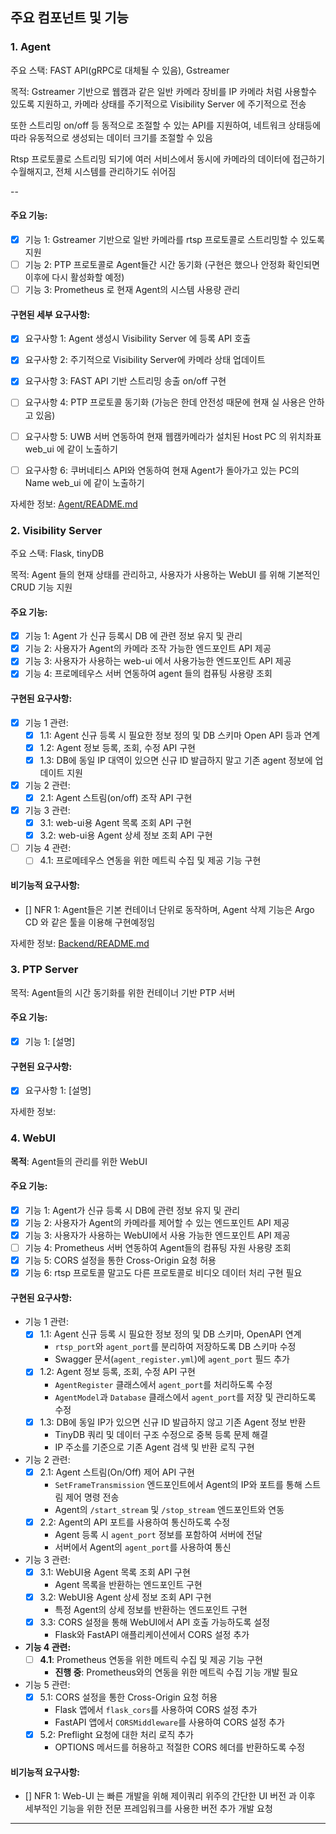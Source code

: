 ## 주요 컴포넌트 및 기능

### 1. Agent
주요 스택: FAST API(gRPC로 대체될 수 있음), Gstreamer

목적: Gstreamer 기반으로 웹캠과 같은 일반 카메라 장비를 IP 카메라 처럼 사용할수 있도록 지원하고, 카메라 상태를 주기적으로 Visibility Server 에 주기적으로 전송

또한 스트리밍 on/off 등 동적으로 조절할 수 있는 API를 지원하여, 네트워크 상태등에 따라 유동적으로 생성되는 데이터 크기를 조절할 수 있음

Rtsp 프로토콜로 스트리밍 되기에 여러 서비스에서 동시에 카메라의 데이터에 접근하기 수월해지고, 전체 시스템를 관리하기도 쉬어짐

--

#### 주요 기능:
- [x] 기능 1: Gstreamer 기반으로 일반 카메라를 rtsp 프로토콜로 스트리밍할 수 있도록 지원
- [ ] 기능 2: PTP 프로토콜로 Agent들간 시간 동기화 (구현은 했으나 안정화 확인되면 이후에 다시 활성화할 예정)
- [ ] 기능 3: Prometheus 로 현재 Agent의 시스템 사용량 관리 

#### 구현된 세부 요구사항:
- [x] 요구사항 1: Agent 생성시 Visibility Server 에 등록 API 호출
- [x] 요구사항 2: 주기적으로 Visibility Server에 카메라 상태 업데이트
- [x] 요구사항 3: FAST API 기반 스트리밍 송출 on/off 구현
- [ ] 요구사항 4: PTP 프로토콜 동기화 (가능은 한데 안전성 때문에 현재 실 사용은 안하고 있음)
- [ ] 요구사항 5: UWB 서버 연동하여 현재 웹캠카메라가 설치된 Host PC 의 위치좌표 web_ui 에 같이 노출하기
- [ ] 요구사항 6: 쿠버네티스 API와 연동하여 현재 Agent가 돌아가고 있는 PC의 Name web_ui 에 같이 노출하기


자세한 정보: [Agent/README.md](Agent/README.md)

### 2. Visibility Server
주요 스택: Flask, tinyDB

목적: Agent 들의 현재 상태를 관리하고, 사용자가 사용하는 WebUI 를 위해 기본적인 CRUD 기능 지원


#### 주요 기능:
- [x] 기능 1: Agent 가 신규 등록시 DB 에 관련 정보 유지 및 관리
- [x] 기능 2: 사용자가 Agent의 카메라 조작 가능한 엔드포인트 API 제공
- [x] 기능 3: 사용자가 사용하는 web-ui 에서 사용가능한 엔드포인트 API 제공
- [x] 기능 4: 프로메테우스 서버 연동하여 agent 들의 컴퓨팅 사용량 조회

#### 구현된 요구사항:
- [x] 기능 1 관련:
  - [x] 1.1: Agent 신규 등록 시 필요한 정보 정의 및 DB 스키마 Open API 등과 연계
  - [x] 1.2: Agent 정보 등록, 조회, 수정 API 구현
  - [x] 1.3: DB에 동일 IP 대역이 있으면 신규 ID 발급하지 말고 기존 agent 정보에 업데이트 지원

- [x] 기능 2 관련:
  - [x] 2.1: Agent 스트림(on/off) 조작 API 구현

- [x] 기능 3 관련:
  - [x] 3.1: web-ui용 Agent 목록 조회 API 구현
  - [x] 3.2: web-ui용 Agent 상세 정보 조회 API 구현

- [ ] 기능 4 관련:
  - [ ] 4.1: 프로메테우스 연동을 위한 메트릭 수집 및 제공 기능 구현

#### 비기능적 요구사항:
- [] NFR 1: Agent들은 기본 컨테이너 단위로 동작하며, Agent 삭제 기능은 Argo CD 와 같은 툴을 이용해 구현예정임


자세한 정보: [Backend/README.md](Backend/README.md)

### 3. PTP Server
목적: Agent들의 시간 동기화를 위한 컨테이너 기반 PTP 서버

#### 주요 기능:
- [x] 기능 1: [설명]
#### 구현된 요구사항:
- [x] 요구사항 1: [설명]

자세한 정보: 

### 4. WebUI
**목적**: Agent들의 관리를 위한 WebUI 

#### 주요 기능:
- [x] 기능 1: Agent가 신규 등록 시 DB에 관련 정보 유지 및 관리
- [x] 기능 2: 사용자가 Agent의 카메라를 제어할 수 있는 엔드포인트 API 제공
- [x] 기능 3: 사용자가 사용하는 WebUI에서 사용 가능한 엔드포인트 API 제공
- [ ] 기능 4: Prometheus 서버 연동하여 Agent들의 컴퓨팅 자원 사용량 조회
- [x] 기능 5: CORS 설정을 통한 Cross-Origin 요청 허용
- [x] 기능 6: rtsp 프로토콜 말고도 다른 프로토콜로 비디오 데이터 처리 구현 필요

#### 구현된 요구사항:

- 기능 1 관련:
  - [x] 1.1: Agent 신규 등록 시 필요한 정보 정의 및 DB 스키마, OpenAPI 연계
    - `rtsp_port`와 `agent_port`를 분리하여 저장하도록 DB 스키마 수정
    - Swagger 문서(`agent_register.yml`)에 `agent_port` 필드 추가
  - [x] 1.2: Agent 정보 등록, 조회, 수정 API 구현
    - `AgentRegister` 클래스에서 `agent_port`를 처리하도록 수정
    - `AgentModel`과 `Database` 클래스에서 `agent_port`를 저장 및 관리하도록 수정
  - [x] 1.3: DB에 동일 IP가 있으면 신규 ID 발급하지 않고 기존 Agent 정보 반환
    - TinyDB 쿼리 및 데이터 구조 수정으로 중복 등록 문제 해결
    - IP 주소를 기준으로 기존 Agent 검색 및 반환 로직 구현

- 기능 2 관련:
  - [x] 2.1: Agent 스트림(On/Off) 제어 API 구현
    - `SetFrameTransmission` 엔드포인트에서 Agent의 IP와 포트를 통해 스트림 제어 명령 전송
    - Agent의 `/start_stream` 및 `/stop_stream` 엔드포인트와 연동
  - [x] 2.2: Agent의 API 포트를 사용하여 통신하도록 수정
    - Agent 등록 시 `agent_port` 정보를 포함하여 서버에 전달
    - 서버에서 Agent의 `agent_port`를 사용하여 통신

- 기능 3 관련:
  - [x] 3.1: WebUI용 Agent 목록 조회 API 구현
    - Agent 목록을 반환하는 엔드포인트 구현
  - [x] 3.2: WebUI용 Agent 상세 정보 조회 API 구현
    - 특정 Agent의 상세 정보를 반환하는 엔드포인트 구현
  - [x] 3.3: CORS 설정을 통해 WebUI에서 API 호출 가능하도록 설정
    - Flask와 FastAPI 애플리케이션에서 CORS 설정 추가

- **기능 4 관련:**
  - [ ] **4.1**: Prometheus 연동을 위한 메트릭 수집 및 제공 기능 구현
    - **진행 중**: Prometheus와의 연동을 위한 메트릭 수집 기능 개발 필요

- 기능 5 관련:
  - [x] 5.1: CORS 설정을 통한 Cross-Origin 요청 허용
    - Flask 앱에서 `flask_cors`를 사용하여 CORS 설정 추가
    - FastAPI 앱에서 `CORSMiddleware`를 사용하여 CORS 설정 추가
  - [x] 5.2: Preflight 요청에 대한 처리 로직 추가
    - OPTIONS 메서드를 허용하고 적절한 CORS 헤더를 반환하도록 수정

#### 비기능적 요구사항:
- [] NFR 1: Web-UI 는 빠른 개발을 위해 제이쿼리 위주의 간단한 UI 버전 과 이후 세부적인 기능을 위한 전문 프레임워크를 사용한 버전 추가 개발 요청
---
